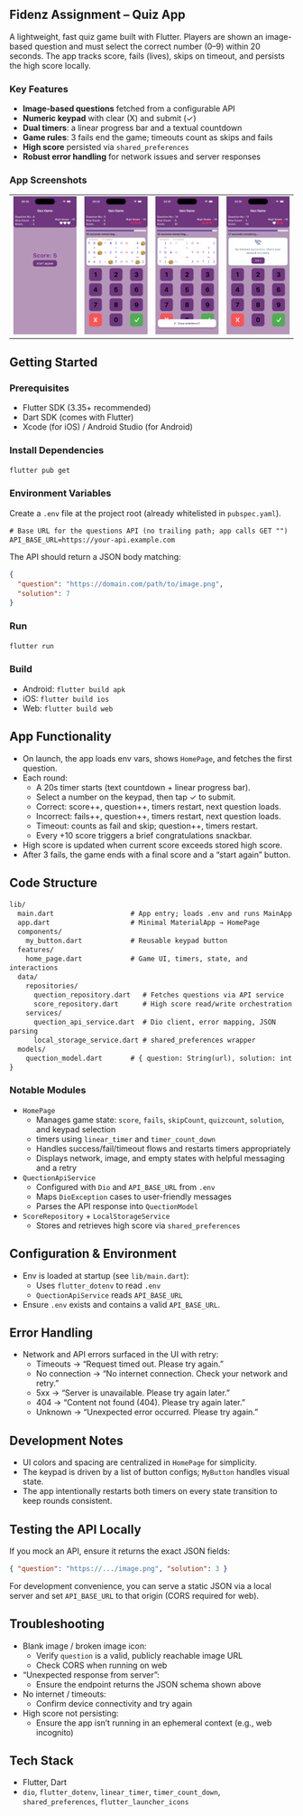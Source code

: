 ## Fidenz Assignment – Quiz App

A lightweight, fast quiz game built with Flutter. Players are shown an image-based question and must select the correct number (0–9) within 20 seconds. The app tracks score, fails (lives), skips on timeout, and persists the high score locally.

### Key Features

- **Image-based questions** fetched from a configurable API
- **Numeric keypad** with clear (X) and submit (✓)
- **Dual timers**: a linear progress bar and a textual countdown
- **Game rules**: 3 fails end the game; timeouts count as skips and fails
- **High score** persisted via `shared_preferences`
- **Robust error handling** for network issues and server responses

### App Screenshots

<table>
  <!-- Row 1 -->
  <tr>
    <td><img src="./assets/1.png" width="200" alt="Screenshot 1"></td>
    <td><img src="./assets/2.png" width="200" alt="Screenshot 2"></td>  
    <td><img src="./assets/3.png" width="200" alt="Screenshot 3"></td>
    <td><img src="./assets/4.png" width="200" alt="Screenshot 4"></td>
  </tr>
</table>

## Getting Started

### Prerequisites

- Flutter SDK (3.35+ recommended)
- Dart SDK (comes with Flutter)
- Xcode (for iOS) / Android Studio (for Android)

### Install Dependencies

```bash
flutter pub get
```

### Environment Variables

Create a `.env` file at the project root (already whitelisted in `pubspec.yaml`).

```
# Base URL for the questions API (no trailing path; app calls GET "")
API_BASE_URL=https://your-api.example.com
```

The API should return a JSON body matching:

```json
{
  "question": "https://domain.com/path/to/image.png",
  "solution": 7
}
```

### Run

```bash
flutter run
```

### Build

- Android: `flutter build apk`
- iOS: `flutter build ios`
- Web: `flutter build web`

## App Functionality

- On launch, the app loads env vars, shows `HomePage`, and fetches the first question.
- Each round:
  - A 20s timer starts (text countdown + linear progress bar).
  - Select a number on the keypad, then tap ✓ to submit.
  - Correct: score++, question++, timers restart, next question loads.
  - Incorrect: fails++, question++, timers restart, next question loads.
  - Timeout: counts as fail and skip; question++, timers restart.
  - Every +10 score triggers a brief congratulations snackbar.
- High score is updated when current score exceeds stored high score.
- After 3 fails, the game ends with a final score and a “start again” button.

## Code Structure

```
lib/
  main.dart                   # App entry; loads .env and runs MainApp
  app.dart                    # Minimal MaterialApp → HomePage
  components/
    my_button.dart            # Reusable keypad button
  features/
    home_page.dart            # Game UI, timers, state, and interactions
  data/
    repositories/
      quection_repository.dart   # Fetches questions via API service
      score_repository.dart      # High score read/write orchestration
    services/
      quection_api_service.dart  # Dio client, error mapping, JSON parsing
      local_storage_service.dart # shared_preferences wrapper
  models/
    quection_model.dart       # { question: String(url), solution: int }
```

### Notable Modules

- `HomePage`
  - Manages game state: `score`, `fails`, `skipCount`, `quizcount`, `solution`, and keypad selection
  - timers using `linear_timer` and `timer_count_down`
  - Handles success/fail/timeout flows and restarts timers appropriately
  - Displays network, image, and empty states with helpful messaging and a retry
- `QuectionApiService`
  - Configured with `Dio` and `API_BASE_URL` from `.env`
  - Maps `DioException` cases to user-friendly messages
  - Parses the API response into `QuectionModel`
- `ScoreRepository` + `LocalStorageService`
  - Stores and retrieves high score via `shared_preferences`

## Configuration & Environment

- Env is loaded at startup (see `lib/main.dart`):
  - Uses `flutter_dotenv` to read `.env`
  - `QuectionApiService` reads `API_BASE_URL`
- Ensure `.env` exists and contains a valid `API_BASE_URL`.

## Error Handling

- Network and API errors surfaced in the UI with retry:
  - Timeouts → “Request timed out. Please try again.”
  - No connection → “No internet connection. Check your network and retry.”
  - 5xx → “Server is unavailable. Please try again later.”
  - 404 → “Content not found (404). Please try again later.”
  - Unknown → “Unexpected error occurred. Please try again.”

## Development Notes

- UI colors and spacing are centralized in `HomePage` for simplicity.
- The keypad is driven by a list of button configs; `MyButton` handles visual state.
- The app intentionally restarts both timers on every state transition to keep rounds consistent.

## Testing the API Locally

If you mock an API, ensure it returns the exact JSON fields:

```json
{ "question": "https://.../image.png", "solution": 3 }
```

For development convenience, you can serve a static JSON via a local server and set `API_BASE_URL` to that origin (CORS required for web).

## Troubleshooting

- Blank image / broken image icon:
  - Verify `question` is a valid, publicly reachable image URL
  - Check CORS when running on web
- “Unexpected response from server”:
  - Ensure the endpoint returns the JSON schema shown above
- No internet / timeouts:
  - Confirm device connectivity and try again
- High score not persisting:
  - Ensure the app isn’t running in an ephemeral context (e.g., web incognito)

## Tech Stack

- Flutter, Dart
- `dio`, `flutter_dotenv`, `linear_timer`, `timer_count_down`, `shared_preferences`, `flutter_launcher_icons`
